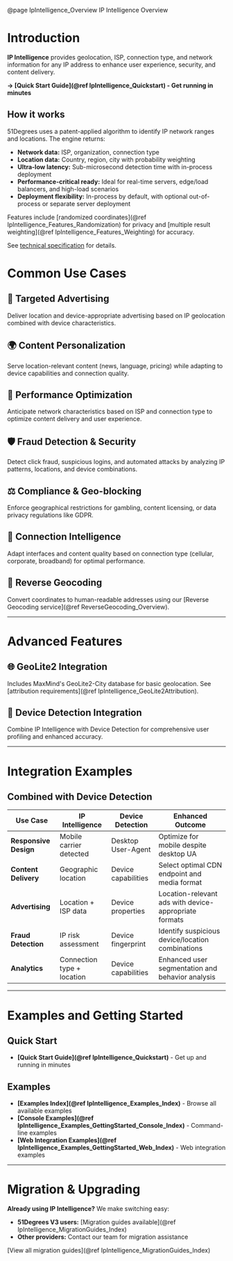 @page IpIntelligence_Overview IP Intelligence Overview

# Introduction

**IP Intelligence** provides geolocation, ISP, connection type, and network information for any IP address to enhance user experience, security, and content delivery.

**→ [Quick Start Guide](@ref IpIntelligence_Quickstart) - Get running in minutes**

## How it works

51Degrees uses a patent-applied algorithm to identify IP network ranges and locations. The engine returns:
- **Network data:** ISP, organization, connection type
- **Location data:** Country, region, city with probability weighting
- **Ultra-low latency:** Sub-microsecond detection time with in-process deployment
- **Performance-critical ready:** Ideal for real-time servers, edge/load balancers, and high-load scenarios
- **Deployment flexibility:** In-process by default, with optional out-of-process or separate server deployment

Features include [randomized coordinates](@ref IpIntelligence_Features_Randomization) for privacy and [multiple result weighting](@ref IpIntelligence_Features_Weighting) for accuracy.

See [technical specification](https://github.com/51Degrees/specifications/blob/main/ip-intelligence-specification/README.md) for details.

# Common Use Cases

## 🎯 Targeted Advertising
Deliver location and device-appropriate advertising based on IP geolocation combined with device characteristics.

## 🌍 Content Personalization
Serve location-relevant content (news, language, pricing) while adapting to device capabilities and connection quality.

## 🚀 Performance Optimization
Anticipate network characteristics based on ISP and connection type to optimize content delivery and user experience.

## 🛡️ Fraud Detection & Security
Detect click fraud, suspicious logins, and automated attacks by analyzing IP patterns, locations, and device combinations.

## ⚖️ Compliance & Geo-blocking
Enforce geographical restrictions for gambling, content licensing, or data privacy regulations like GDPR.

## 📶 Connection Intelligence
Adapt interfaces and content quality based on connection type (cellular, corporate, broadband) for optimal performance.

## 📍 Reverse Geocoding
Convert coordinates to human-readable addresses using our [Reverse Geocoding service](@ref ReverseGeocoding_Overview).

---

# Advanced Features

## 🌐 GeoLite2 Integration  
Includes MaxMind's GeoLite2-City database for basic geolocation. See [attribution requirements](@ref IpIntelligence_GeoLite2Attribution).

## 🔄 Device Detection Integration
Combine IP Intelligence with Device Detection for comprehensive user profiling and enhanced accuracy.

---


# Integration Examples

## Combined with Device Detection

| Use Case | IP Intelligence | Device Detection | Enhanced Outcome |
|----------|----------------|------------------|------------------|
| **Responsive Design** | Mobile carrier detected | Desktop User-Agent | Optimize for mobile despite desktop UA |
| **Content Delivery** | Geographic location | Device capabilities | Select optimal CDN endpoint and media format |
| **Advertising** | Location + ISP data | Device properties | Location-relevant ads with device-appropriate formats |
| **Fraud Detection** | IP risk assessment | Device fingerprint | Identify suspicious device/location combinations |
| **Analytics** | Connection type + location | Device capabilities | Enhanced user segmentation and behavior analysis |

---

# Examples and Getting Started

## Quick Start
- **[Quick Start Guide](@ref IpIntelligence_Quickstart)** - Get up and running in minutes

## Examples
- **[Examples Index](@ref IpIntelligence_Examples_Index)** - Browse all available examples
- **[Console Examples](@ref IpIntelligence_Examples_GettingStarted_Console_Index)** - Command-line examples
- **[Web Integration Examples](@ref IpIntelligence_Examples_GettingStarted_Web_Index)** - Web integration examples

---

# Migration & Upgrading

**Already using IP Intelligence?** We make switching easy:

- **51Degrees V3 users:** [Migration guides available](@ref IpIntelligence_MigrationGuides_Index)
- **Other providers:** Contact our team for migration assistance

[View all migration guides](@ref IpIntelligence_MigrationGuides_Index)
